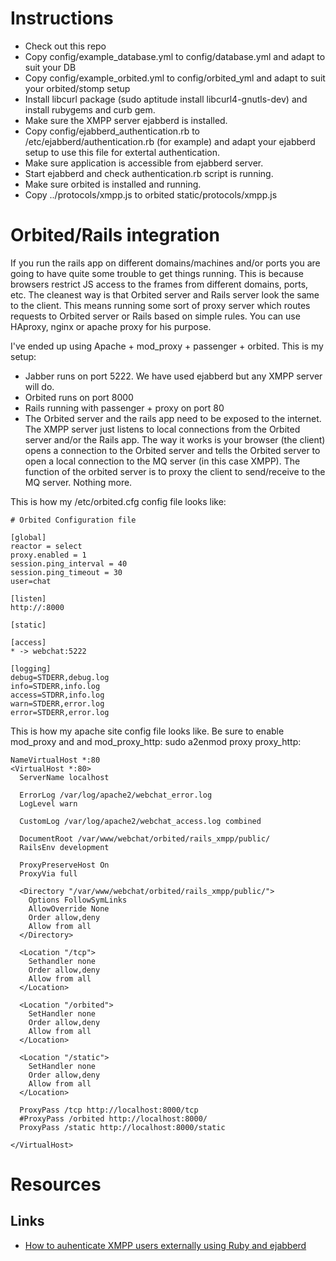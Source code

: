Instructions
============

* Check out this repo
* Copy config/example_database.yml to config/database.yml and adapt to suit your DB
* Copy config/example_orbited.yml to config/orbited_yml and adapt to suit your orbited/stomp setup
* Install libcurl package (sudo aptitude install libcurl4-gnutls-dev) and install rubygems and curb gem.
* Make sure the XMPP server ejabberd is installed.
* Copy config/ejabberd_authentication.rb to /etc/ejabberd/authentication.rb (for example) and adapt your ejabberd setup to use this file for extertal authentication.
* Make sure application is accessible from ejabberd server.
* Start ejabberd and check authentication.rb script is running.
* Make sure orbited is installed and running.
* Copy ../protocols/xmpp.js to orbited static/protocols/xmpp.js

Orbited/Rails integration
=========================

If you run the rails app on different domains/machines and/or ports you are going to have quite some trouble to get things running.
This is because browsers restrict JS access to the frames from different domains, ports, etc.
The cleanest way is that Orbited server and Rails server look the same to the client. This means running some sort of proxy server which routes requests to Orbited server or Rails based on simple rules.
You can use HAproxy, nginx or apache proxy for his purpose.

I've ended up using Apache + mod_proxy + passenger + orbited. This is my setup:
* Jabber runs on port 5222. We have used ejabberd but any XMPP server will do.
* Orbited runs on port 8000
* Rails running with passenger + proxy on port 80
* The Orbited server and the rails app need to be exposed to the internet. The XMPP server just listens to local connections from the Orbited server and/or the Rails app.
The way it works is your browser (the client) opens a connection to the Orbited server and tells the Orbited server to open a local connection to the MQ server (in this case XMPP). The function of the orbited server is to proxy the client to send/receive to the MQ server. Nothing more.


This is how my /etc/orbited.cfg config file looks like:

    # Orbited Configuration file

    [global]
    reactor = select
    proxy.enabled = 1
    session.ping_interval = 40
    session.ping_timeout = 30
    user=chat

    [listen]
    http://:8000

    [static]

    [access]
    * -> webchat:5222

    [logging]
    debug=STDERR,debug.log
    info=STDERR,info.log
    access=STDRR,info.log
    warn=STDERR,error.log
    error=STDERR,error.log

This is how my apache site config file looks like. Be sure to enable mod_proxy and and mod_proxy_http: sudo a2enmod proxy proxy_http:

    NameVirtualHost *:80
    <VirtualHost *:80>
      ServerName localhost

      ErrorLog /var/log/apache2/webchat_error.log
      LogLevel warn

      CustomLog /var/log/apache2/webchat_access.log combined

      DocumentRoot /var/www/webchat/orbited/rails_xmpp/public/
      RailsEnv development

      ProxyPreserveHost On
      ProxyVia full

      <Directory "/var/www/webchat/orbited/rails_xmpp/public/">
        Options FollowSymLinks
        AllowOverride None
        Order allow,deny
        Allow from all
      </Directory>

      <Location "/tcp">
        Sethandler none
        Order allow,deny
        Allow from all
      </Location>

      <Location "/orbited">
        SetHandler none
        Order allow,deny
        Allow from all
      </Location>
  
      <Location "/static">
        SetHandler none
        Order allow,deny
        Allow from all
      </Location>

      ProxyPass /tcp http://localhost:8000/tcp
      #ProxyPass /orbited http://localhost:8000/
      ProxyPass /static http://localhost:8000/static

    </VirtualHost>

Resources
=========

Links
-----
* [How to auhenticate XMPP users externally using Ruby and ejabberd](http://thinkincode.net/2007/1/1/ruby-y-ejabberd)
